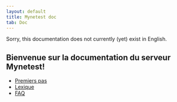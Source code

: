 ```yaml
---
layout: default
title: Mynetest doc
tab: Doc
---
```


Sorry, this documentation does not currently (yet) exist in English.

## Bienvenue sur la documentation du serveur Mynetest!

* [Premiers pas](premiers_pas.html)
* [Lexique](lexique.html)
* [FAQ](faq_minetest.html)
